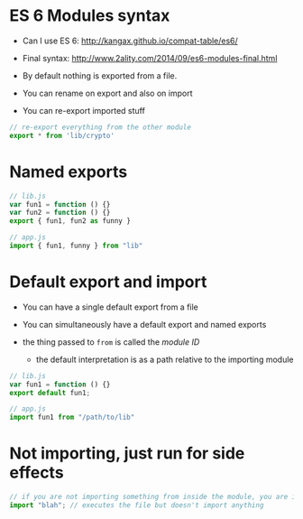 # ES 6 Modules syntax

* Can I use ES 6: http://kangax.github.io/compat-table/es6/
* Final syntax: http://www.2ality.com/2014/09/es6-modules-final.html


* By default nothing is exported from a file.
* You can rename on export and also on import
* You can re-export imported stuff

```js
// re-export everything from the other module
export * from 'lib/crypto'
```

# Named exports

```js
// lib.js
var fun1 = function () {}
var fun2 = function () {}
export { fun1, fun2 as funny }

// app.js
import { fun1, funny } from "lib"
```

# Default export and import

* You can have a single default export from a file
* You can simultaneously have a default export and named exports

* the thing passed to `from` is called the _module ID_
    * the default interpretation is as a path relative to the importing module

```js
// lib.js
var fun1 = function () {}
export default fun1;

// app.js
import fun1 from "/path/to/lib"
```

# Not importing, just run for side effects

```js
// if you are not importing something from inside the module, you are importing the module
import "blah"; // executes the file but doesn't import anything
```
